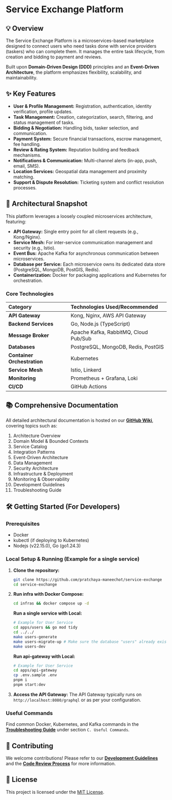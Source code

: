 # Service Exchange Platform
## 💡 Overview

The Service Exchange Platform is a microservices-based marketplace designed to connect users who need tasks done with service providers (taskers) who can complete them. It manages the entire task lifecycle, from creation and bidding to payment and reviews.

Built upon **Domain-Driven Design (DDD)** principles and an **Event-Driven Architecture**, the platform emphasizes flexibility, scalability, and maintainability.

## ✨ Key Features

  * **User & Profile Management:** Registration, authentication, identity verification, profile updates.
  * **Task Management:** Creation, categorization, search, filtering, and status management of tasks.
  * **Bidding & Negotiation:** Handling bids, tasker selection, and communication.
  * **Payment System:** Secure financial transactions, escrow management, fee handling.
  * **Review & Rating System:** Reputation building and feedback mechanisms.
  * **Notifications & Communication:** Multi-channel alerts (in-app, push, email, SMS).
  * **Location Services:** Geospatial data management and proximity matching.
  * **Support & Dispute Resolution:** Ticketing system and conflict resolution processes.

## 🚀 Architectural Snapshot

This platform leverages a loosely coupled microservices architecture, featuring:

  * **API Gateway:** Single entry point for all client requests (e.g., Kong/Nginx).
  * **Service Mesh:** For inter-service communication management and security (e.g., Istio).
  * **Event Bus:** Apache Kafka for asynchronous communication between microservices.
  * **Database per Service:** Each microservice owns its dedicated data store (PostgreSQL, MongoDB, PostGIS, Redis).
  * **Containerization:** Docker for packaging applications and Kubernetes for orchestration.

### Core Technologies

| Category                    | Technologies Used/Recommended     |
| :-------------------------- | :-------------------------------- |
| **API Gateway** | Kong, Nginx, AWS API Gateway      |
| **Backend Services** | Go, Node.js (TypeScript) |
| **Message Broker** | Apache Kafka, RabbitMQ, Cloud Pub/Sub |
| **Databases** | PostgreSQL, MongoDB, Redis, PostGIS |
| **Container Orchestration** | Kubernetes          |
| **Service Mesh** | Istio, Linkerd                    |
| **Monitoring** | Prometheus + Grafana, Loki   |
| **CI/CD** | GitHub Actions |

## 📚 Comprehensive Documentation

All detailed architectural documentation is hosted on our **[GitHub Wiki](https://github.com/pratchaya-maneechot/service-exchange/wiki/Service-Exchange-Platform)**, covering topics such as:

1.  Architecture Overview
2.  Domain Model & Bounded Contexts
3.  Service Catalog
4.  Integration Patterns
5.  Event-Driven Architecture
6.  Data Management
7.  Security Architecture
8.  Infrastructure & Deployment
9.  Monitoring & Observability
10. Development Guidelines
11. Troubleshooting Guide

## 🛠️ Getting Started (For Developers)

### Prerequisites

  * Docker
  * kubectl (if deploying to Kubernetes)
  * Nodejs (v22.15.0), Go (go1.24.3)

### Local Setup & Running (Example for a single service)

1.  **Clone the repository:**
    ```bash
    git clone https://github.com/pratchaya-maneechot/service-exchange
    cd service-exchange
    ```
2.  **Run infra with Docker Compose:**
    ```bash
    cd infras && docker compose up -d
    ```
    **Run a single service with Local:**
    ```bash
    # Example for User Service
    cd apps/users && go mod tidy
    cd ../../
    make users-generate
    make users-migrate-up # Make sure the database "users" already exists
    make users-dev
    ```
    **Run api-gateway with Local:**
    ```bash
    # Example for User Service
    cd apps/api-gateway
    cp .env.sample .env
    pnpm i
    pnpm start:dev
    ```
3.  **Access the API Gateway:**
    The API Gateway typically runs on `http://localhost:8080/graphql` or as per your configuration.

### Useful Commands

Find common Docker, Kubernetes, and Kafka commands in the **[Troubleshooting Guide](https://github.com/pratchaya-maneechot/service-exchange/wiki/Troubleshooting-Guide)** under section `C. Useful Commands`.

## 🤝 Contributing

We welcome contributions\! Please refer to our **[Development Guidelines](https://github.com/pratchaya-maneechot/service-exchange/wiki/Development-Guidelines)** and the **[Code Review Process](https://github.com/pratchaya-maneechot/service-exchange/wiki/Development-Guidelines#code-review-process)** for more information.

## 📄 License

This project is licensed under the [MIT License](https://www.google.com/search?q=LICENSE).